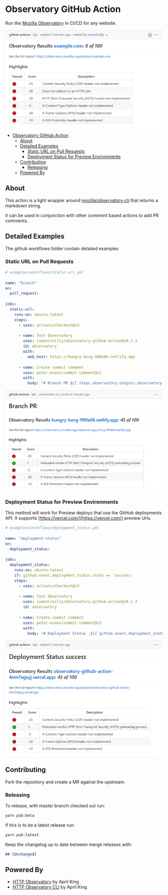# Observatory GitHub Action

Run the [Mozilla Observatory](https://observatory.mozilla.org/) in CI/CD for any website.

![GitHub comment showing output from observatory report](.readme/example.png)

- [Observatory GitHub Action](#observatory-github-action)
  - [About](#about)
  - [Detailed Examples](#detailed-examples)
    - [Static URL on Pull Requests](#static-url-on-pull-requests)
    - [Deployment Status for Preview Environments](#deployment-status-for-preview-environments)
  - [Contributing](#contributing)
    - [Releasing](#releasing)
  - [Powered By](#powered-by)

## About

This action is a light wrapper around [mozilla/observatory-cli](https://github.com/mozilla/observatory-cli) that returns a markdown string.

It can be used in conjunction with other comment based actions to add PR comments.

## Detailed Examples

The github workflows folder contain detailed examples

### Static URL on Pull Requests

```yaml
# examples/workflows/static-url.yml

name: "branch"
on:
  pull_request:

jobs:
  static-url:
    runs-on: ubuntu-latest
    steps:
      - uses: actions/checkout@v3

      - name: Test Observatory
        uses: simonireilly/observatory-github-action@v0.1.3
        id: observatory
        with:
          web_host: https://hungry-borg-990e06.netlify.app

      - name: Create commit comment
        uses: peter-evans/commit-comment@v1
        with:
          body: "# Branch PR ${{ steps.observatory.outputs.observatory-report }}"
```

![GitHub comment showing output from observatory report](.readme/static-url.png)

### Deployment Status for Preview Environments

This method will work for Preview deploys that use the GitHub deployments API. It supports [https://vercel.com/](https://vercel.com/) preview Urls.

```yaml
# examples/workflows/deployment_status.yml

name: "deployment-status"
on:
  deployment_status:

jobs:
  deployment_status:
    runs-on: ubuntu-latest
    if: github.event.deployment_status.state == 'success'
    steps:
      - uses: actions/checkout@v3

      - name: Test Observatory
        uses: simonireilly/observatory-github-action@v0.1.3
        id: observatory

      - name: Create commit comment
        uses: peter-evans/commit-comment@v1
        with:
          body: "# Deployment Status _${{ github.event.deployment_status.state }}_ ${{ steps.observatory.outputs.observatory-report }}"
```

![GitHub comment showing output from observatory report](.readme/deployment-status.png)

## Contributing

Fork the repository and create a MR against the upstream.

### Releasing

To release, with master branch checked out run:

```bash
yarn pub:beta
```

If this is to be a latest release run:

```bash
yarn pub:latest
```

Keep the changelog up to date between merge releases with:

```markdown
## [Unchanged]
```

## Powered By

- [HTTP Observatory](https://github.com/mozilla/http-observatory) by April King
- [HTTP Observatory CLI](https://github.com/mozilla/observatory-cli) by April King
